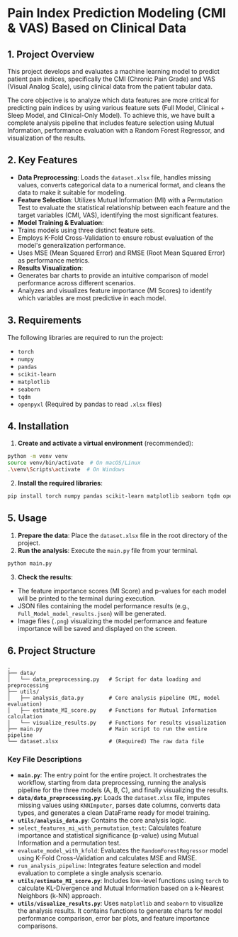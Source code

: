 # Pain Index Prediction Modeling (CMI & VAS) Based on Clinical Data

## 1\. Project Overview

This project develops and evaluates a machine learning model to predict patient pain indices, specifically the CMI (Chronic Pain Grade) and VAS (Visual Analog Scale), using clinical data from the patient tabular data.

The core objective is to analyze which data features are more critical for predicting pain indices by using various feature sets (Full Model, Clinical + Sleep Model, and Clinical-Only Model). To achieve this, we have built a complete analysis pipeline that includes feature selection using Mutual Information, performance evaluation with a Random Forest Regressor, and visualization of the results.

## 2\. Key Features

- **Data Preprocessing**: Loads the `dataset.xlsx` file, handles missing values, converts categorical data to a numerical format, and cleans the data to make it suitable for modeling.
- **Feature Selection**: Utilizes Mutual Information (MI) with a Permutation Test to evaluate the statistical relationship between each feature and the target variables (CMI, VAS), identifying the most significant features.
- **Model Training & Evaluation**:
- Trains models using three distinct feature sets.
- Employs K-Fold Cross-Validation to ensure robust evaluation of the model's generalization performance.
- Uses MSE (Mean Squared Error) and RMSE (Root Mean Squared Error) as performance metrics.
- **Results Visualization**:
- Generates bar charts to provide an intuitive comparison of model performance across different scenarios.
- Analyzes and visualizes feature importance (MI Scores) to identify which variables are most predictive in each model.

## 3\. Requirements

The following libraries are required to run the project:

- `torch`
- `numpy`
- `pandas`
- `scikit-learn`
- `matplotlib`
- `seaborn`
- `tqdm`
- `openpyxl` (Required by pandas to read `.xlsx` files)

## 4\. Installation

1.  **Create and activate a virtual environment** (recommended):

```bash
python -m venv venv
source venv/bin/activate  # On macOS/Linux
.\venv\Scripts\activate  # On Windows
```

2.  **Install the required libraries**:

```bash
pip install torch numpy pandas scikit-learn matplotlib seaborn tqdm openpyxl
```

## 5\. Usage

1.  **Prepare the data**: Place the `dataset.xlsx` file in the root directory of the project.
2.  **Run the analysis**: Execute the `main.py` file from your terminal.
```bash
python main.py
```
3.  **Check the results**:
- The feature importance scores (MI Score) and p-values for each model will be printed to the terminal during execution.
- JSON files containing the model performance results (e.g., `Full_Model_model_results.json`) will be generated.
- Image files (`.png`) visualizing the model performance and feature importance will be saved and displayed on the screen.

## 6\. Project Structure

```
.
├── data/
│   └── data_preprocessing.py   # Script for data loading and preprocessing
├── utils/
│   ├── analysis_data.py        # Core analysis pipeline (MI, model evaluation)
│   ├── estimate_MI_score.py    # Functions for Mutual Information calculation
│   └── visualize_results.py    # Functions for results visualization
├── main.py                     # Main script to run the entire pipeline
└── dataset.xlsx                # (Required) The raw data file
```

### Key File Descriptions

- **`main.py`**: The entry point for the entire project. It orchestrates the workflow, starting from data preprocessing, running the analysis pipeline for the three models (A, B, C), and finally visualizing the results.
- **`data/data_preprocessing.py`**: Loads the `dataset.xlsx` file, imputes missing values using `KNNImputer`, parses date columns, converts data types, and generates a clean DataFrame ready for model training.
- **`utils/analysis_data.py`**: Contains the core analysis logic.
- `select_features_mi_with_permutation_test`: Calculates feature importance and statistical significance (p-value) using Mutual Information and a permutation test.
- `evaluate_model_with_kfold`: Evaluates the `RandomForestRegressor` model using K-Fold Cross-Validation and calculates MSE and RMSE.
- `run_analysis_pipeline`: Integrates feature selection and model evaluation to complete a single analysis scenario.
- **`utils/estimate_MI_score.py`**: Includes low-level functions using `torch` to calculate KL-Divergence and Mutual Information based on a k-Nearest Neighbors (k-NN) approach.
- **`utils/visualize_results.py`**: Uses `matplotlib` and `seaborn` to visualize the analysis results. It contains functions to generate charts for model performance comparison, error bar plots, and feature importance comparisons.
